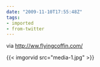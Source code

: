 ```yaml
---
date: "2009-11-10T17:55:48Z"
tags:
- imported
- from-twitter
---
```


via http://ww.flyingcoffin.com/

{{< imgorvid src="media-1.jpg" >}}
